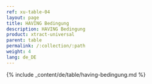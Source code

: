 ```yaml
---
ref: xu-table-04
layout: page
title: HAVING Bedingung
description: HAVING Bedingung
product: xtract-universal
parent: table
permalink: /:collection/:path
weight: 4
lang: de_DE
---
```


{% include _content/de/table/having-bedingung.md  %}
